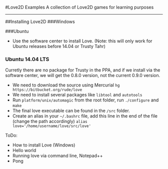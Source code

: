 #Love2D Examples
A collection of Love2D games for learning purposes

---

##Installing Love2D
###Windows

###Ubuntu
- Use the software center to install Love. (Note: this will only work
  for Ubuntu releases before 14.04 or Trusty Tahr)

### Ubuntu 14.04 LTS
Curretly there are no package for Trusty in the PPA, and if we install via the software center, we will get the 0.8.0 version, not the current 0.9.0 version.

- We need to download the source using Mercurial `hg https://bitbucket.org/rude/love`
- We need to install several packages like `libtool` and `autotools`
- Run `platform/unix/automagic` from the root folder, run `./configure` and `make`
- The final love executable can be found in the `/src` folder.
- Create an alias in your `~/.bashrc` file, add this line in the end of
   the file (change the path accordingly) 
    `alias love='/home/username/love/src/love'`

ToDo:
- How to install Love (Windows)
- Hello world
- Running love via command line, Notepad++
- Pong

